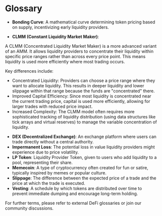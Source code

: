 # Glossary

- **Bonding Curve**: A mathematical curve determining token pricing based on supply, incentivizing early liquidity providers.

- **CLMM (Constant Liquidity Market Maker)**:

A CLMM (Concentrated Liquidity Market Maker) is a more advanced variant of an AMM. It allows liquidity providers to concentrate their liquidity within specific price ranges rather than across every price point. This means liquidity is used more efficiently where most trading occurs.

Key differences include:
* Concentrated Liquidity: Providers can choose a price range where they want to allocate liquidity. This results in deeper liquidity and lower slippage within that range because the funds are "concentrated" there.
* Improved Capital Efficiency: Since most liquidity is concentrated near the current trading price, capital is used more efficiently, allowing for larger trades with reduced price impact.
* Increased Complexity: The CLMM model often requires more sophisticated tracking of liquidity distribution (using data structures like tick arrays and virtual reserves) to manage the variable concentration of liquidity.

- **DEX (Decentralized Exchange)**: An exchange platform where users can trade directly without a central authority.
- **Impermanent Loss**: The potential loss in value liquidity providers might experience due to price volatility.
- **LP Token**: Liquidity Provider Token, given to users who add liquidity to a pool, representing their share.
- **Memecoin**: A type of cryptocurrency often created for fun or satire, typically inspired by memes or popular culture.
- **Slippage**: The difference between the expected price of a trade and the price at which the trade is executed.
- **Vesting**: A schedule by which tokens are distributed over time to prevent immediate dumping and encourage long-term holding.

For further terms, please refer to external DeFi glossaries or join our community discussions.